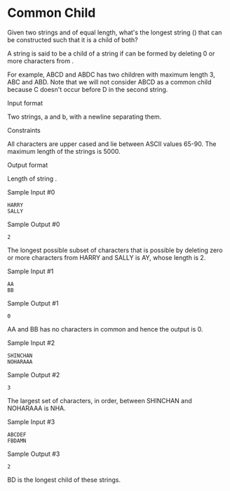 Common Child
=============

Given two strings  and  of equal length, what's the longest string () that can be constructed such that it is a child of both? 

A string  is said to be a child of a string  if  can be formed by deleting 0 or more characters from . 

For example, ABCD and ABDC has two children with maximum length 3, ABC and ABD. Note that we will not consider ABCD as a common child because C doesn't occur before D in the second string.

Input format

Two strings, a and b, with a newline separating them.

Constraints

All characters are upper cased and lie between ASCII values 65-90. The maximum length of the strings is 5000.

Output format

Length of string .

Sample Input #0
```
HARRY
SALLY
```
Sample Output #0
```
2
```
The longest possible subset of characters that is possible by deleting zero or more characters from HARRY and SALLY is AY, whose length is 2.

Sample Input #1
```
AA
BB
```
Sample Output #1
```
0
```
AA and BB has no characters in common and hence the output is 0.

Sample Input #2
```
SHINCHAN
NOHARAAA
```
Sample Output #2
```
3
```
The largest set of characters, in order, between SHINCHAN and NOHARAAA is NHA.

Sample Input #3
```
ABCDEF
FBDAMN
```
Sample Output #3
```
2
```
BD is the longest child of these strings.